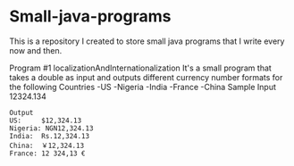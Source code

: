 # Small-java-programs
This is a repository I created to store small java programs that I write every now and then.

Program #1 localizationAndInternationalization
  It's a small program that takes a double as input and outputs different currency number formats for the following Countries
    -US -Nigeria -India -France -China
    Sample Input
    12324.134
    
    Output
    US:     $12,324.13
    Nigeria: NGN12,324.13
    India:  Rs.12,324.13
    China:  ￥12,324.13
    France: 12 324,13 €
